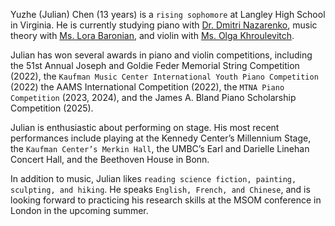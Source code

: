 Yuzhe (Julian) Chen (13 years) is a `rising sophomore` at Langley High School in Virginia. He is currently studying piano with [Dr. Dmitri Nazarenko](google.com), music theory with [Ms. Lora Baronian](google.com), and violin with [Ms. Olga Khroulevitch](google.com).

Julian has won several awards in piano and violin competitions, including the 51st Annual Joseph and Goldie Feder Memorial String Competition (2022), the `Kaufman Music Center International Youth Piano Competition` (2022) the AAMS International Competition (2022), the `MTNA Piano Competition` (2023, 2024), and the James A. Bland Piano Scholarship Competition (2025).

Julian is enthusiastic about performing on stage. His most recent performances include playing at the Kennedy Center’s Millennium Stage, the `Kaufman Center’s Merkin Hall`, the UMBC’s Earl and Darielle Linehan Concert Hall, and the Beethoven House in Bonn.

In addition to music, Julian likes `reading science fiction, painting, sculpting, and hiking`. He speaks `English, French, and Chinese`, and is looking forward to practicing his research skills at the MSOM conference in London in the upcoming summer. 

